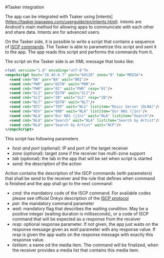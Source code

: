 #Tasker integration

The app can be integrated with Tsaker using [intents] (https://tasker.joaoapps.com/userguide/en/intents.html). 
Intents are Android's main method for allowing apps to communicate with each other and share data. 
Intents are for advanced users.

On the Tasker side, it is possible to write a script that contains a sequence of 
[ISCP commands](https://github.com/mkulesh/onpc/blob/master/doc/ISCP_AVR_140.xlsx). 
The Tasker is able to parametrize this script and sent it to the app. The app reads this script 
and performs the commands from it.

The script on the Tasker side is an XML message that looks like:

```xml
<?xml version="1.0" encoding="utf-8"?>
<onpcScript host="10.49.0.7" port="60128" zone="0" tab="MEDIA">
  <send cmd="NA" par="NA" wait="NRI"/>
  <send cmd="PWR" par="QSTN" wait="PWR"/>
  <send cmd="PWR" par="01" wait="PWR" resp="01"/>
  <send cmd="SLI" par="QSTN" wait="SLI"/>
  <send cmd="SLI" par="2B" wait="SLI" resp="2B"/>
  <send cmd="NLT" par="QSTN" wait="NLT"/>
  <send cmd="NTC" par="TOP" wait="NLS" listitem="Music Server (DLNA)"/>
  <send cmd="NSV" par="000" wait="NLA" listitem="Our NAS (j1n)"/>
  <send cmd="NLA" par="Our NAS (j1n)" wait="NLA" listitem="Search"/>
  <send cmd="NLA" par="Search" wait="NLA" listitem="Search by Artist"/>
  <send cmd="NLA" par="Search by Artist" wait="NCP"/>
</onpcScript>
```

This script has following parameters
- _host and port_ (optional): IP and port of the target receiver
- _zone_ (optional): target zone if the receiver has multi-zone support
- _tab_ (optional): the tab in the app that will be set when script is started
- _send_: the description of the action

Action contains the description of the ISCP commands (with parameters) that shall be send to 
the receiver and the rule that defines when command is finished and the app shall go to the 
next command:
- _cmd_: the mandatory code of the ISCP command. For available codes please see official Onkyo 
description of the [ISCP protocol](https://github.com/mkulesh/onpc/blob/master/doc/ISCP_AVR_140.xlsx)
- _par_: the mandatory command parameter
- _wait_: mandatory flag that describes the waiting condition. May be a positive integer 
(waiting duration is milliseconds), or a code of ISCP command that will be expected as a response
from the receiver
- _resp_: optional response parameter. If not given, the app just waits on the response message
given as _wait_ parameter with any response value. If _resp_ is given the app waits on the
response message with exactly this response value.
- _listitem_: a name od the media item. The command will be finalized, when the receiver provides
a media list that contains this media item.
